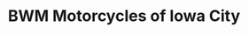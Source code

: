 ---
title: "BWM Motorcycles of Iowa City"
url: /iowa-city/bwm-motorcycles-of-iowa-city/
shop: motorcycle
---